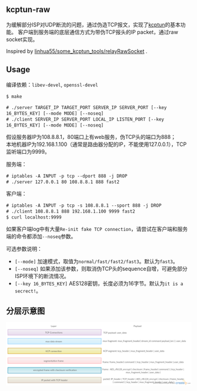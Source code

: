kcptun-raw
----------
为缓解部分ISP对UDP断流的问题，通过伪造TCP报文，实现了[kcptun](https://github.com/xtaci/kcptun)的基本功能。
客户端到服务端的底层通信方式为带伪TCP报头的IP packet，通过raw socket实现。

Inspired by [linhua55/some_kcptun_tools/relayRawSocket](https://github.com/linhua55/some_kcptun_tools/tree/master/relayRawSocket) .

Usage
-----
编译依赖：`libev-devel`, `openssl-devel`
```
$ make
```

```
# ./server TARGET_IP TARGET_PORT SERVER_IP SERVER_PORT [--key 16_BYTES_KEY] [--mode MODE] [--noseq]
# ./client SERVER_IP SERVER_PORT LOCAL_IP LISTEN_PORT [--key 16_BYTES_KEY] [--mode MODE] [--noseq]
```

假设服务器IP为108.8.8.1，80端口上有web服务，伪TCP头的端口为888；  
本地机器IP为192.168.1.100（通常是路由器分配的IP，不能使用127.0.0.1），TCP监听端口为9999。

服务端：
```
# iptables -A INPUT -p tcp --dport 888 -j DROP
# ./server 127.0.0.1 80 108.8.8.1 888 fast2
```

客户端：
```
# iptables -A INPUT -p tcp -s 108.8.8.1 --sport 888 -j DROP
# ./client 108.8.8.1 888 192.168.1.100 9999 fast2
$ curl localhost:9999
```

如果客户端log中有大量`Re-init fake TCP connection`，请尝试在客户端和服务端的命令都添加`--noseq`参数。

可选参数说明：  
* `[--mode]` 加速模式，取值为`normal/fast/fast2/fast3`。默认为`fast3`。  
* `[--noseq]` 如果添加该参数，则取消伪TCP头的sequence自增，可避免部分ISP环境下的断流情况。  
* `[--key 16_BYTES_KEY]` AES128密钥，长度必须为16字节。默认为`it is a secrect!`。  

分层示意图
--------
![](./layers.png)
